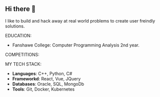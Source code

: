 ## Hi there 👋

I like to build and hack away at real world problems to create user freindly solutions.


EDUCATION:
- Fanshawe College: Computer Programming Analysis 2nd year.

COMPETITIONS:



MY TECH STACK:
- **Languages**: C++, Python, C#
- **Frameworkd**: React, Vue, JQuery
- **Databases**: Oracle, SQL, MongoDb
- **Tools**: Git, Docker, Kubernetes

<!--
**Abdulmuhaimin-Ali/Abdulmuhaimin-Ali** is a ✨ _special_ ✨ repository because its `README.md` (this file) appears on your GitHub profile.

Here are some ideas to get you started:

- 🔭 I’m currently working on ...
- 🌱 I’m currently learning ...
- 👯 I’m looking to collaborate on ...
- 🤔 I’m looking for help with ...
- 💬 Ask me about ...
- 📫 How to reach me: ...
- 😄 Pronouns: ...
- ⚡ Fun fact: ...
-->
